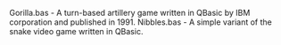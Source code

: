 Gorilla.bas - A turn-based artillery game written in QBasic by IBM corporation and published in 1991.
Nibbles.bas - A simple variant of the snake video game written in QBasic.
